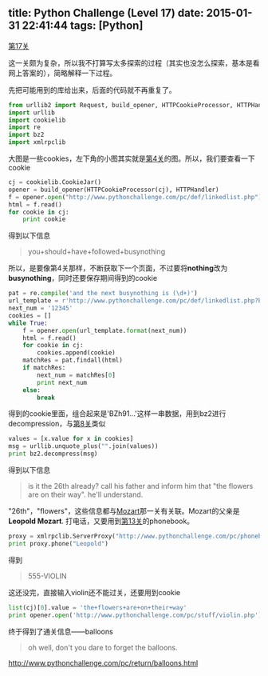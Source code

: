 title: Python Challenge (Level 17)
date: 2015-01-31 22:41:44
tags: [Python]
---

[第17关](http://www.pythonchallenge.com/pc/return/romance.html)

这一关颇为复杂，所以我不打算写太多探索的过程（其实也没怎么探索，基本是看网上答案的），简略解释一下过程。

先把可能用到的库给出来，后面的代码就不再重复了。
``` Python
from urllib2 import Request, build_opener, HTTPCookieProcessor, HTTPHandler
import urllib
import cookielib
import re
import bz2
import xmlrpclib
```

<!-- more -->
大图是一些cookies，左下角的小图其实就是[第4关](http://kwangka.github.io/2015/01/18/PC-Part1/)的图。所以，我们要查看一下cookie
``` Python
cj = cookielib.CookieJar()
opener = build_opener(HTTPCookieProcessor(cj), HTTPHandler)
f = opener.open("http://www.pythonchallenge.com/pc/def/linkedlist.php")
html = f.read()
for cookie in cj:
    print cookie
```

得到以下信息

> you+should+have+followed+busynothing

所以，是要像第4关那样，不断获取下一个页面，不过要将**nothing**改为**busynothing**，同时还要保存期间得到的cookie
``` Python
pat = re.compile('and the next busynothing is (\d+)')
url_template = r'http://www.pythonchallenge.com/pc/def/linkedlist.php?busynothing={0}'
next_num = '12345'
cookies = []
while True:
    f = opener.open(url_template.format(next_num))
    html = f.read()
    for cookie in cj:
        cookies.append(cookie)
    matchRes = pat.findall(html)
    if matchRes:
        next_num = matchRes[0]
        print next_num
    else:
        break
```
得到的cookie里面，组合起来是'BZh91...'这样一串数据，用到bz2进行decompression，与[第8关](http://kwangka.github.io/2015/01/22/pc8/)类似
``` Python
values = [x.value for x in cookies]
msg = urllib.unquote_plus("".join(values))
print bz2.decompress(msg)
```

得到以下信息

> is it the 26th already? call his father and inform him that "the flowers are on their way". he'll understand.

"26th"，"flowers"，这些信息都与[Mozart](http://kwangka.github.io/2015/01/29/pc15/)那一关有关联。Mozart的父亲是**Leopold Mozart**. 打电话，又要用到[第13关](http://kwangka.github.io/2015/01/27/pc13/)的phonebook。

``` Python
proxy = xmlrpclib.ServerProxy("http://www.pythonchallenge.com/pc/phonebook.php")
print proxy.phone("Leopold")
```
得到
> 555-VIOLIN

这还没完，直接输入violin还不能过关，还要用到cookie
``` Python
list(cj)[0].value = 'the+flowers+are+on+their+way'
print opener.open('http://www.pythonchallenge.com/pc/stuff/violin.php').read()
```
终于得到了通关信息——balloons

> oh well, don't you dare to forget the balloons.

http://www.pythonchallenge.com/pc/return/balloons.html

